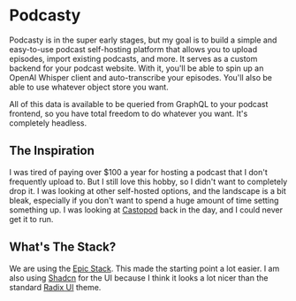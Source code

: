# Podcasty

Podcasty is in the super early stages, but my goal is to build a simple and
easy-to-use podcast self-hosting platform that allows you to upload episodes,
import existing podcasts, and more. It serves as a custom backend for your
podcast website. With it, you'll be able to spin up an OpenAI Whisper client and
auto-transcribe your episodes. You'll also be able to use whatever object store
you want.

All of this data is available to be queried from GraphQL to your podcast
frontend, so you have total freedom to do whatever you want. It's completely
headless.

## The Inspiration

I was tired of paying over $100 a year for hosting a podcast that I don't
frequently upload to. But I still love this hobby, so I didn't want to
completely drop it. I was looking at other self-hosted options, and the
landscape is a bit bleak, especially if you don't want to spend a huge amount of
time setting something up. I was looking at [Castopod](https://castopod.org/)
back in the day, and I could never get it to run.

## What's The Stack?

We are using the [Epic Stack](https://github.com/epicweb-dev/epic-stack). This
made the starting point a lot easier. I am also using
[Shadcn](https://ui.shadcn.com/) for the UI because I think it looks a lot nicer
than the standard [Radix UI](https://www.radix-ui.com/) theme.

